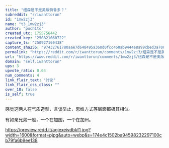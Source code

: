```yaml
---
title: "纽森是不是美版特鲁多？"
subreddit: "r/iwanttorun"
id: "1mw2zj3"
name: "t3_1mw2zj3"
author: "puch1to"
created_utc: 1755756442
created_key: "250821060722"
capture_ts: "250927160438"
content_sha256: "97432761780aae7d648495a360d0fcc460ab9444e8a99cbed3a706c05fd32a8d"
permalink: "https://reddit.com/r/iwanttorun/comments/1mw2zj3/纽森是不是美版特鲁多/"
url: "https://www.reddit.com/r/iwanttorun/comments/1mw2zj3/纽森是不是美版特鲁多/"
domain: "self.iwanttorun"
ups: 3
upvote_ratio: 0.64
num_comments: 4
link_flair_text: "讨论"
link_flair_css_class: ""
over_18: false
is_self: true
---
```


感觉这两人在气质造型，言谈举止，思维方式等层面都极其相似。

有如亲兄弟一般，一个在加国，一个在加州。

<https://preview.redd.it/agiexeivdbkf1.jpg?width=1600&format=pjpg&auto=webp&s=174e4c1502ba94598232297100cb79fa6b9ee138>
